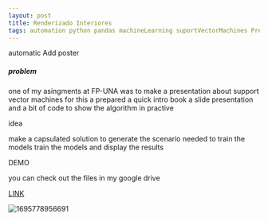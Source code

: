 ```yaml
---
layout: post
title: Renderizado Interiores
tags: automation python pandas machineLearning suportVectorMachines Presentation
---
```

automatic Add poster

##### problem

one of my asingments at FP-UNA was to make a presentation about support vector machines
for this a prepared a quick intro book a slide presentation and a bit of code to show the algorithm in practive

idea

make a capsulated solution to generate the scenario needed to train the models
train the models and display the results

DEMO

you can check out the files in my google drive

[LINK](https://github.com/IvanWeissVanDerPolGH/Machine-learning)

![1695778956691](image/2023-09-26-Machine_Learning_tests/1695778956691.png)
